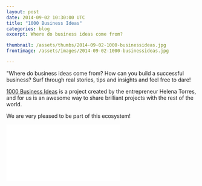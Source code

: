 ```yaml
---
layout: post
date: 2014-09-02 10:30:00 UTC
title: "1000 Business Ideas"
categories: blog
excerpt: Where do business ideas come from?

thumbnail: /assets/thumbs/2014-09-02-1000-businessideas.jpg
frontimage: /assets/images/2014-09-02-1000-businessideas.jpg

---
```


"Where do business ideas come from? How can you build a successful business? Surf through real stories, tips and insights and feel free to dare!

<a href="http://www.1000businessideas.com/">1000 Business Ideas</a> is a project created by the entrepreneur Helena Torres, and for us is an awesome way to share brilliant projects with the rest of the world.

We are very pleased to be part of this ecosystem!

<div class="video-container"><iframe src="//www.youtube.com/embed/lEo_p_bL4ag" frameborder="0" allowfullscreen></iframe></div>